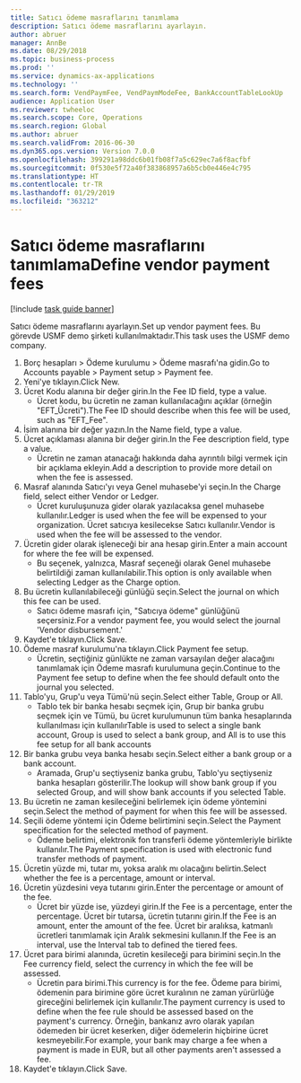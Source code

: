 ```yaml
---
title: Satıcı ödeme masraflarını tanımlama
description: Satıcı ödeme masraflarını ayarlayın.
author: abruer
manager: AnnBe
ms.date: 08/29/2018
ms.topic: business-process
ms.prod: ''
ms.service: dynamics-ax-applications
ms.technology: ''
ms.search.form: VendPaymFee, VendPaymModeFee, BankAccountTableLookUp
audience: Application User
ms.reviewer: twheeloc
ms.search.scope: Core, Operations
ms.search.region: Global
ms.author: abruer
ms.search.validFrom: 2016-06-30
ms.dyn365.ops.version: Version 7.0.0
ms.openlocfilehash: 399291a98ddc6b01fb08f7a5c629ec7a6f8acfbf
ms.sourcegitcommit: 0f530e5f72a40f383868957a6b5cb0e446e4c795
ms.translationtype: HT
ms.contentlocale: tr-TR
ms.lasthandoff: 01/29/2019
ms.locfileid: "363212"
---
```

# <a name="define-vendor-payment-fees"></a><span data-ttu-id="5cb0e-103">Satıcı ödeme masraflarını tanımlama</span><span class="sxs-lookup"><span data-stu-id="5cb0e-103">Define vendor payment fees</span></span>

[!include [task guide banner](../../includes/task-guide-banner.md)]

<span data-ttu-id="5cb0e-104">Satıcı ödeme masraflarını ayarlayın.</span><span class="sxs-lookup"><span data-stu-id="5cb0e-104">Set up vendor payment fees.</span></span> <span data-ttu-id="5cb0e-105">Bu görevde USMF demo şirketi kullanılmaktadır.</span><span class="sxs-lookup"><span data-stu-id="5cb0e-105">This task uses the USMF demo company.</span></span>

1. <span data-ttu-id="5cb0e-106">Borç hesapları > Ödeme kurulumu > Ödeme masrafı'na gidin.</span><span class="sxs-lookup"><span data-stu-id="5cb0e-106">Go to Accounts payable > Payment setup > Payment fee.</span></span>
2. <span data-ttu-id="5cb0e-107">Yeni'ye tıklayın.</span><span class="sxs-lookup"><span data-stu-id="5cb0e-107">Click New.</span></span>
3. <span data-ttu-id="5cb0e-108">Ücret Kodu alanına bir değer girin.</span><span class="sxs-lookup"><span data-stu-id="5cb0e-108">In the Fee ID field, type a value.</span></span>
    * <span data-ttu-id="5cb0e-109">Ücret kodu, bu ücretin ne zaman kullanılacağını açıklar (örneğin "EFT_Ücreti").</span><span class="sxs-lookup"><span data-stu-id="5cb0e-109">The Fee ID should describe when this fee will be used, such as "EFT_Fee".</span></span>  
4. <span data-ttu-id="5cb0e-110">İsim alanına bir değer yazın.</span><span class="sxs-lookup"><span data-stu-id="5cb0e-110">In the Name field, type a value.</span></span>
5. <span data-ttu-id="5cb0e-111">Ücret açıklaması alanına bir değer girin.</span><span class="sxs-lookup"><span data-stu-id="5cb0e-111">In the Fee description field, type a value.</span></span>
    * <span data-ttu-id="5cb0e-112">Ücretin ne zaman atanacağı hakkında daha ayrıntılı bilgi vermek için bir açıklama ekleyin.</span><span class="sxs-lookup"><span data-stu-id="5cb0e-112">Add a description to provide more detail on when the fee is assessed.</span></span>  
6. <span data-ttu-id="5cb0e-113">Masraf alanında Satıcı'yı veya Genel muhasebe'yi seçin.</span><span class="sxs-lookup"><span data-stu-id="5cb0e-113">In the Charge field, select either Vendor or Ledger.</span></span>
    * <span data-ttu-id="5cb0e-114">Ücret kuruluşunuza gider olarak yazılacaksa genel muhasebe kullanılır.</span><span class="sxs-lookup"><span data-stu-id="5cb0e-114">Ledger is used when the fee will be expensed to your organization.</span></span>  <span data-ttu-id="5cb0e-115">Ücret satıcıya kesilecekse Satıcı kullanılır.</span><span class="sxs-lookup"><span data-stu-id="5cb0e-115">Vendor is used when the fee will be assessed to the vendor.</span></span>  
7. <span data-ttu-id="5cb0e-116">Ücretin gider olarak işleneceği bir ana hesap girin.</span><span class="sxs-lookup"><span data-stu-id="5cb0e-116">Enter a main account for where the fee will be expensed.</span></span>
    * <span data-ttu-id="5cb0e-117">Bu seçenek, yalnızca, Masraf seçeneği olarak Genel muhasebe belirtildiği zaman kullanılabilir.</span><span class="sxs-lookup"><span data-stu-id="5cb0e-117">This option is only available when selecting Ledger as the Charge option.</span></span>  
8. <span data-ttu-id="5cb0e-118">Bu ücretin kullanılabileceği günlüğü seçin.</span><span class="sxs-lookup"><span data-stu-id="5cb0e-118">Select the journal on which this fee can be used.</span></span> 
    * <span data-ttu-id="5cb0e-119">Satıcı ödeme masrafı için, "Satıcıya ödeme" günlüğünü seçersiniz.</span><span class="sxs-lookup"><span data-stu-id="5cb0e-119">For a vendor payment fee, you would select the journal 'Vendor disbursement.'</span></span>  
9. <span data-ttu-id="5cb0e-120">Kaydet'e tıklayın.</span><span class="sxs-lookup"><span data-stu-id="5cb0e-120">Click Save.</span></span>
10. <span data-ttu-id="5cb0e-121">Ödeme masraf kurulumu'na tıklayın.</span><span class="sxs-lookup"><span data-stu-id="5cb0e-121">Click Payment fee setup.</span></span>
    * <span data-ttu-id="5cb0e-122">Ücretin, seçtiğiniz günlükte ne zaman varsayılan değer alacağını tanımlamak için Ödeme masrafı kurulumuna geçin.</span><span class="sxs-lookup"><span data-stu-id="5cb0e-122">Continue to the Payment fee setup to define when the fee should default onto the journal you selected.</span></span>  
11. <span data-ttu-id="5cb0e-123">Tablo'yu, Grup'u veya Tümü'nü seçin.</span><span class="sxs-lookup"><span data-stu-id="5cb0e-123">Select either Table, Group or All.</span></span>
    * <span data-ttu-id="5cb0e-124">Tablo tek bir banka hesabı seçmek için, Grup bir banka grubu seçmek için ve Tümü, bu ücret kurulumunun tüm banka hesaplarında kullanılması için kullanılır</span><span class="sxs-lookup"><span data-stu-id="5cb0e-124">Table is used to select a single bank account, Group is used to select a bank group, and All is to use this fee setup for all bank accounts</span></span>  
12. <span data-ttu-id="5cb0e-125">Bir banka grubu veya banka hesabı seçin.</span><span class="sxs-lookup"><span data-stu-id="5cb0e-125">Select either a bank group or a bank account.</span></span>
    * <span data-ttu-id="5cb0e-126">Aramada, Grup'u seçtiyseniz banka grubu, Tablo'yu seçtiyseniz banka hesapları gösterilir.</span><span class="sxs-lookup"><span data-stu-id="5cb0e-126">The lookup will show bank group if you selected Group, and will show bank accounts if you selected Table.</span></span>  
13. <span data-ttu-id="5cb0e-127">Bu ücretin ne zaman kesileceğini belirlemek için ödeme yöntemini seçin.</span><span class="sxs-lookup"><span data-stu-id="5cb0e-127">Select the method of payment for when this fee will be assessed.</span></span>
14. <span data-ttu-id="5cb0e-128">Seçili ödeme yöntemi için Ödeme belirtimini seçin.</span><span class="sxs-lookup"><span data-stu-id="5cb0e-128">Select the Payment specification for the selected method of payment.</span></span>
    * <span data-ttu-id="5cb0e-129">Ödeme belirtimi, elektronik fon transferli ödeme yöntemleriyle birlikte kullanılır.</span><span class="sxs-lookup"><span data-stu-id="5cb0e-129">The Payment specification is used with electronic fund transfer methods of payment.</span></span>  
15. <span data-ttu-id="5cb0e-130">Ücretin yüzde mi, tutar mı, yoksa aralık mı olacağını belirtin.</span><span class="sxs-lookup"><span data-stu-id="5cb0e-130">Select whether the fee is a percentage, amount or interval.</span></span>
16. <span data-ttu-id="5cb0e-131">Ücretin yüzdesini veya tutarını girin.</span><span class="sxs-lookup"><span data-stu-id="5cb0e-131">Enter the percentage or amount of the fee.</span></span>
    * <span data-ttu-id="5cb0e-132">Ücret bir yüzde ise, yüzdeyi girin.</span><span class="sxs-lookup"><span data-stu-id="5cb0e-132">If the Fee is a percentage, enter the percentage.</span></span> <span data-ttu-id="5cb0e-133">Ücret bir tutarsa, ücretin tutarını girin.</span><span class="sxs-lookup"><span data-stu-id="5cb0e-133">If the Fee is an amount, enter the amount of the fee.</span></span> <span data-ttu-id="5cb0e-134">Ücret bir aralıksa, katmanlı ücretleri tanımlamak için Aralık sekmesini kullanın.</span><span class="sxs-lookup"><span data-stu-id="5cb0e-134">If the Fee is an interval, use the Interval tab to defined the tiered fees.</span></span>  
17. <span data-ttu-id="5cb0e-135">Ücret para birimi alanında, ücretin kesileceği para birimini seçin.</span><span class="sxs-lookup"><span data-stu-id="5cb0e-135">In the Fee currency field, select the currency in which the fee will be assessed.</span></span>
    * <span data-ttu-id="5cb0e-136">Ücretin para birimi.</span><span class="sxs-lookup"><span data-stu-id="5cb0e-136">This currency is for the fee.</span></span> <span data-ttu-id="5cb0e-137">Ödeme para birimi, ödemenin para birimine göre ücret kuralının ne zaman yürürlüğe gireceğini belirlemek için kullanılır.</span><span class="sxs-lookup"><span data-stu-id="5cb0e-137">The payment currency is used to define when the fee rule should be assessed based on the payment's currency.</span></span> <span data-ttu-id="5cb0e-138">Örneğin, bankanız avro olarak yapılan ödemeden bir ücret keserken, diğer ödemelerin hiçbirine ücret kesmeyebilir.</span><span class="sxs-lookup"><span data-stu-id="5cb0e-138">For example, your bank may charge a fee when a payment is made in EUR, but all other payments aren't assessed a fee.</span></span>  
18. <span data-ttu-id="5cb0e-139">Kaydet'e tıklayın.</span><span class="sxs-lookup"><span data-stu-id="5cb0e-139">Click Save.</span></span>

